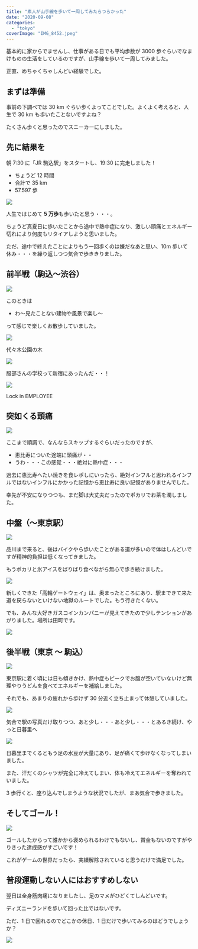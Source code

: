 ```yaml
---
title: "素人が山手線を歩いて一周してみたらつらかった"
date: "2020-09-08"
categories:
  - "tokyo"
coverImage: "IMG_8452.jpeg"
---
```


基本的に家からでませんし、仕事がある日でも平均歩数が 3000 歩ぐらいでなまけものの生活をしているのですが、山手線を歩いて一周してみました。

正直、めちゃくちゃしんどい経験でした。

## まずは準備

事前の下調べでは 30 km ぐらい歩くよってことでした。よくよく考えると、人生で 30 km も歩いたことないですよね？

たくさん歩くと思ったのでスニーカーにしました。

## 先に結果を

朝 7:30 に「JR 駒込駅」をスタートし、19:30 に完走しました！

- ちょうど 12 時間
- 合計で 35 km
- 57.597 歩

![](images/IMG_8632-473x1024.jpeg)

人生ではじめて **5 万歩**も歩いたと思う・・・。

ちょうど真夏日に歩いたことから途中で熱中症になり、激しい頭痛とエネルギー切れにより何度もリタイアしようと思いました。

ただ、途中で終えたことによりもう一回歩くのは嫌だなあと思い、10m 歩いて休み・・・を繰り返しつつ気合で歩ききりました。

## 前半戦（駒込～渋谷）

![](images/IMG_8405.jpeg)

このときは

- わ～見たことない建物や風景で楽し～

って感じで楽しくお散歩していました。

![](images/DSC02291-1.jpeg)

代々木公園の木

![](images/IMG_8411.jpeg)

服部さんの学校って新宿にあったんだ・・！

![](images/IMG_8418.jpeg)

Lock in EMPLOYEE

## 突如くる頭痛

![](images/IMG_8422.jpeg)

ここまで順調で、なんならスキップするぐらいだったのですが、

- 恵比寿についた途端に頭痛が・・
- うわ・・・この感覚・・・絶対に熱中症・・・

過去に恵比寿へたい焼きを食レポしにいったら、絶対インフルと思われるインフルではないインフルにかかった記憶から恵比寿に良い記憶がありませんでした。

幸先が不安になりつつも、まだ脚は大丈夫だったのでポカリでお茶を濁しました。

## 中盤（～東京駅）

![](images/IMG_8435.jpeg)

品川まで来ると、後はバイクやら歩いたことがある道が多いので体はしんどいですが精神的負担は低くなってきました。

もうポカリと氷アイスをばりばり食べながら無心で歩き続けました。

![](images/IMG_8436.jpeg)

新しくできた「高輪ゲートウェイ」は、奥まったところにあり、駅まできて来た道を戻らないといけない地獄のルートでした。もう行きたくない。

でも、みんな大好きガスコインカンパニーが見えてきたので少しテンションがあがりました。場所は田町です。

![](images/IMG_8437.jpeg)

## 後半戦（東京 ～ 駒込）

![](images/IMG_8439.jpeg)

東京駅に着く頃には日も傾きかけ、熱中症もピークでお腹が空いていないけど無理やりうどんを食べてエネルギーを補給しました。

それでも、あまりの疲れから歩けず 30 分近く立ち止まって休憩していました。

![](images/IMG_8446.jpeg)

気合で駅の写真だけ取りつつ、あと少し・・・あと少し・・・とあるき続け、やっと日暮里へ

![](images/IMG_8450.jpeg)

日暮里までくるともう足の水豆が大量にあり、足が痛くて歩けなくなってしまいました。

また、汗だくのシャツが完全に冷えてしまい、体も冷えてエネルギーを奪われていました。

3 歩行くと、座り込んでしまうような状況でしたが、まあ気合で歩きました。

## そしてゴール！

![](images/IMG_8454.jpeg)

ゴールしたからって誰かから褒められるわけでもないし、賞金もないのですがやりきった達成感がすごいです！

これがゲームの世界だったら、実績解除されていると思うだけで満足でした。

## 普段運動しない人にはおすすめしない

翌日は全身筋肉痛になりましたし、足のマメがひどくてしんどいです。

ディズニーランドを歩いて回った比ではないです。

ただ、1 日で回れるのでどこかの休日、1 日だけで歩いてみるのはどうでしょうか？

![](images/IMG_8453.jpeg)
